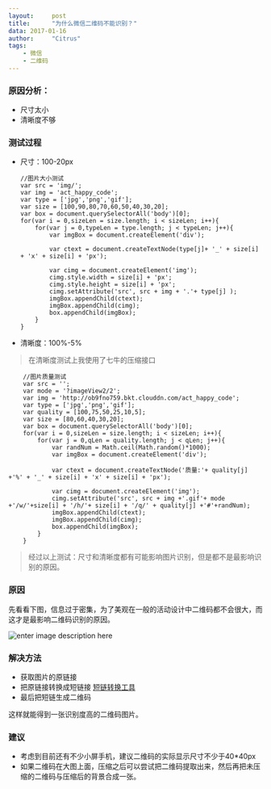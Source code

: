 ```yaml
---
layout:     post
title:      "为什么微信二维码不能识别？"
data: 2017-01-16
author:     "Citrus"
tags:
    - 微信
    - 二维码
---
```

### 原因分析：

*   尺寸太小
*   清晰度不够

### 测试过程

*   尺寸：100-20px


        //图片大小测试
        var src = 'img/';
        var img = 'act_happy_code';
        var type = ['jpg','png','gif'];
        var size = [100,90,80,70,60,50,40,30,20];
        var box = document.querySelectorAll('body')[0];
        for(var i = 0,sizeLen = size.length; i < sizeLen; i++){
            for(var j = 0,typeLen = type.length; j < typeLen; j++){
                var imgBox = document.createElement('div');
    
                var ctext = document.createTextNode(type[j]+ '_' + size[i] + 'x' + size[i] + 'px');
    
                var cimg = document.createElement('img');
                cimg.style.width = size[i] + 'px';
                cimg.style.height = size[i] + 'px';
                cimg.setAttribute('src', src + img + '.'+ type[j] );
                imgBox.appendChild(ctext);
                imgBox.appendChild(cimg);
                box.appendChild(imgBox);
            }
        }
    
*   清晰度：100%-5% 
> 在清晰度测试上我使用了七牛的压缩接口


        //图片质量测试
        var src = '';
        var mode = '?imageView2/2';
        var img = 'http://ob9fno759.bkt.clouddn.com/act_happy_code';
        var type = ['jpg','png','gif'];
        var quality = [100,75,50,25,10,5];
        var size = [80,60,40,30,20];
        var box = document.querySelectorAll('body')[0];
        for(var i = 0,sizeLen = size.length; i < sizeLen; i++){
            for(var j = 0,qLen = quality.length; j < qLen; j++){
                var randNum = Math.ceil(Math.random()*1000);
                var imgBox = document.createElement('div');
    
                var ctext = document.createTextNode('质量:'+ quality[j] +'%' + '_' + size[i] + 'x' + size[i] + 'px');
    
                var cimg = document.createElement('img');
                cimg.setAttribute('src', src + img +'.gif'+ mode +'/w/'+size[i] + '/h/'+ size[i] + '/q/' + quality[j] +'#'+randNum);
                imgBox.appendChild(ctext);
                imgBox.appendChild(cimg);
                box.appendChild(imgBox);
            }
        }


> 经过以上测试：尺寸和清晰度都有可能影响图片识别，但是都不是最影响识别的原因。

### 原因

先看看下图，信息过于密集，为了美观在一般的活动设计中二维码都不会很大，而这才是最影响二维码识别的原因。

![enter image description here][1]

### 解决方法

*   获取图片的原链接
*   把原链接转换成短链接 [短链转换工具][2] 
*   最后把短链生成二维码

这样就能得到一张识别度高的二维码图片。

### 建议

*   考虑到目前还有不少小屏手机，建议二维码的实际显示尺寸不少于40*40px
*   如果二维码在大图上面，压缩之后可以尝试把二维码提取出来，然后再把未压缩的二维码与压缩后的背景合成一张。

 [1]: http://etui.yidake.com/help/wp-content/uploads/2017/01/2017011610024854.gif
 [2]: http://dwz.wailian.work/
